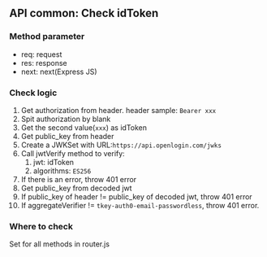 ## API common: Check idToken
### Method parameter
- req: request
- res: response
- next: next(Express JS)
### Check logic
1. Get authorization from header. header sample: `Bearer xxx`
2. Spit authorization by blank
3. Get the second value(`xxx`) as idToken
4. Get public_key from header
5. Create a JWKSet with URL:`https://api.openlogin.com/jwks`
6. Call jwtVerify method to verify: 
   1. jwt: idToken 
   2. algorithms: `ES256`
7. If there is an error, throw 401 error
8. Get public_key from decoded jwt 
9. If public_key of header != public_key of decoded jwt, throw 401 error
10. If aggregateVerifier != `tkey-auth0-email-passwordless`, throw 401 error.

### Where to check
Set for all methods in router.js